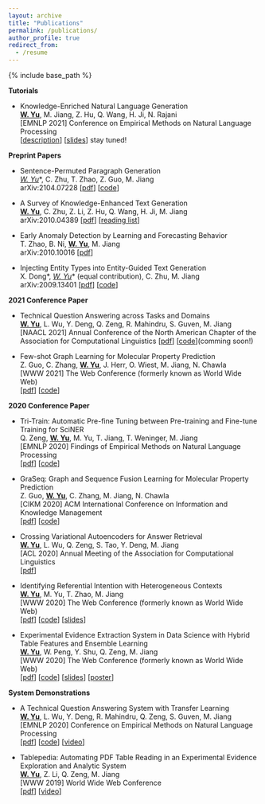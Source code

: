 ```yaml
---
layout: archive
title: "Publications"
permalink: /publications/
author_profile: true
redirect_from:
  - /resume
---
```


{% include base_path %}

**Tutorials**

* Knowledge-Enriched Natural Language Generation <br>
  **<u>W. Yu</u>**, M. Jiang, Z. Hu, Q. Wang, H. Ji, N. Rajani <br>
  [EMNLP 2021] Conference on Empirical Methods on Natural Language Processing <br>
  \[[description]()\] \[[slides]()\] stay tuned!

**Preprint Papers**

* Sentence-Permuted Paragraph Generation <br>
  **<u>W. Yu*</u>**, C. Zhu, T. Zhao, Z. Guo, M. Jiang <br>
  arXiv:2104.07228 \[[pdf](https://arxiv.org/abs/2104.07228)\] \[[code](https://github.com/wyu97/permgen)\]

* A Survey of Knowledge-Enhanced Text Generation <br>
  **<u>W. Yu</u>**, C. Zhu, Z. Li, Z. Hu, Q. Wang, H. Ji, M. Jiang <br>
  arXiv:2010.04389 \[[pdf](https://arxiv.org/abs/2010.04389)\] \[[reading list](https://github.com/wyu97/KENLG-Reading/blob/master/README.md)\]

* Early Anomaly Detection by Learning and Forecasting Behavior <br>
  T. Zhao, B. Ni, **<u>W. Yu</u>**, M. Jiang <br>
  arXiv:2010.10016 \[[pdf](https://arxiv.org/abs/2010.10016)\]

* Injecting Entity Types into Entity-Guided Text Generation <br>
  X. Dong*, **<u>W. Yu*</u>** (equal contribution), C. Zhu, M. Jiang <br>
  arXiv:2009.13401 \[[pdf](https://arxiv.org/abs/2009.13401)\] \[[code](https://github.com/wyu97/InjType)\]

**2021 Conference Paper**

* Technical Question Answering across Tasks and Domains <br>
  **<u>W. Yu</u>**, L. Wu, Y. Deng, Q. Zeng, R. Mahindru, S. Guven, M. Jiang <br>
  [NAACL 2021] Annual Conference of the North American Chapter of the Association for Computational Linguistics
  \[[pdf](https://arxiv.org/abs/2010.09780)\] \[[code]()\](comming soon!)

* Few-shot Graph Learning for Molecular Property Prediction <br>
  Z. Guo, C. Zhang, **<u>W. Yu</u>**, J. Herr, O. Wiest, M. Jiang, N. Chawla <br>
  [WWW 2021] The Web Conference (formerly known as World Wide Web) <br>
  \[[pdf](https://arxiv.org/abs/2102.07916)\] \[[code](https://github.com/zhichunguo/Meta-MGNN)\] 

**2020 Conference Paper**

* Tri-Train: Automatic Pre-fine Tuning between Pre-training and Fine-tune Training for SciNER <br>
  Q. Zeng, **<u>W. Yu</u>**, M. Yu, T. Jiang, T. Weninger, M. Jiang <br>
  [EMNLP 2020] Findings of Empirical Methods on Natural Language Processing <br>
  \[[pdf](https://www.aclweb.org/anthology/2020.findings-emnlp.429.pdf)\] \[[code](https://github.com/QingkaiZeng/TriTrain)\]

* GraSeq: Graph and Sequence Fusion Learning for Molecular Property Prediction <br>
  Z. Guo, **<u>W. Yu</u>**, C. Zhang, M. Jiang, N. Chawla <br>
  [CIKM 2020] ACM International Conference on Information and Knowledge Management <br>
  \[[pdf](http://www.meng-jiang.com/pubs/graseq-cikm20/graseq-cikm20-paper.pdf)\]  \[[code](https://github.com/zhichunguo/GraSeq)\]

* Crossing Variational Autoencoders for Answer Retrieval <br>
  **<u>W. Yu</u>**, L. Wu, Q. Zeng, S. Tao, Y. Deng, M. Jiang <br>
  [ACL 2020] Annual Meeting of the Association for Computational Linguistics <br>
  \[[pdf](https://arxiv.org/pdf/2005.02557.pdf)\]

* Identifying Referential Intention with Heterogeneous Contexts <br>
  **<u>W. Yu</u>**, M. Yu, T. Zhao, M. Jiang <br>
  [WWW 2020] The Web Conference (formerly known as World Wide Web) <br>
  \[[pdf](/papers/C3_WWW_2020.pdf)\] \[[code](https://github.com/dmsquare/ReferInt)\] \[[slides](/slides/C3_WWW_2020.pdf)\]

* Experimental Evidence Extraction System in Data Science with Hybrid Table Features and Ensemble Learning <br>
  **<u>W. Yu</u>**, W. Peng, Y. Shu, Q. Zeng, M. Jiang <br>
  [WWW 2020] The Web Conference (formerly known as World Wide Web) <br>
  \[[pdf](/papers/C2_WWW_2020.pdf)\] \[[code](https://github.com/wyu97/Tablepedia)\] \[[slides](/slides/C2_WWW_2020_slides.pdf)\] \[[poster](/poster/C2_WWW_2020_poster.pdf)\]

**System Demonstrations**

* A Technical Question Answering System with Transfer Learning <br>
  **<u>W. Yu</u>**, L. Wu, Y. Deng, R. Mahindru, Q. Zeng, S. Guven, M. Jiang <br>
  [EMNLP 2020] Conference on Empirical Methods on Natural Language Processing <br>
  \[[pdf](https://www.aclweb.org/anthology/2020.emnlp-demos.13.pdf)\] \[[code](https://github.com/wyu97/TTQA)\] \[[video](https://vimeo.com/431118548)\]

* Tablepedia: Automating PDF Table Reading in an Experimental Evidence Exploration and Analytic System <br>
  **<u>W. Yu</u>**, Z. Li, Q. Zeng, M. Jiang <br>
  [WWW 2019] World Wide Web Conference <br>
  \[[pdf](/papers/C1_WWW_2019.pdf)\] \[[video](https://vimeo.com/310162310)\]




